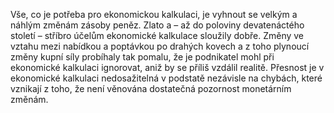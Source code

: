 <emphasis level="moderate">Vše, co je potřeba pro ekonomickou kalkulaci,<break time="0.3s"/> je vyhnout se velkým a náhlým změnám zásoby peněz.</emphasis><break time="0.5s"/> Zlato a – až do poloviny devatenáctého století – stříbro<break time="0.3s"/> účelům ekonomické kalkulace sloužily dobře.<break time="0.5s"/> <prosody rate="95%">Změny ve vztahu mezi nabídkou a poptávkou po drahých kovech<break time="0.3s"/> a z toho plynoucí změny kupní síly<break time="0.3s"/> probíhaly tak pomalu,<break time="0.3s"/> že je podnikatel mohl při ekonomické kalkulaci ignorovat,<break time="0.3s"/> aniž by se příliš vzdálil realitě.</prosody><break time="0.5s"/> <emphasis level="strong">Přesnost je v ekonomické kalkulaci nedosažitelná<break time="0.3s"/> v podstatě nezávisle na chybách,<break time="0.3s"/> které vznikají z toho, že není věnována dostatečná pozornost monetárním změnám.</emphasis> 